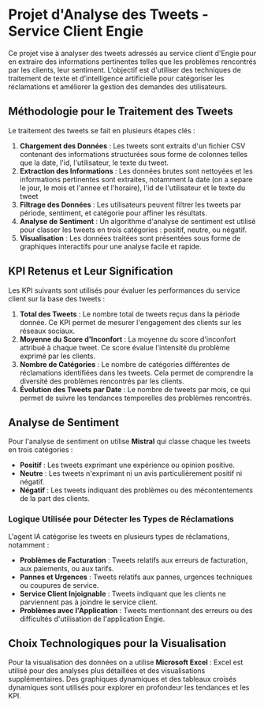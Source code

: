 # Projet d'Analyse des Tweets - Service Client Engie
Ce projet vise à analyser des tweets adressés au service client d'Engie pour en extraire des informations pertinentes telles que les problèmes rencontrés par les clients, leur sentiment. L'objectif est d'utiliser des techniques de traitement de texte et d'intelligence artificielle pour catégoriser les réclamations et améliorer la gestion des demandes des utilisateurs.


## Méthodologie pour le Traitement des Tweets
Le traitement des tweets se fait en plusieurs étapes clés :
1. **Chargement des Données** : Les tweets sont extraits d'un fichier CSV contenant des informations structurées sous forme de colonnes telles que la date, l'id, l'utilisateur, le texte du tweet.
2. **Extraction des Informations** : Les données brutes sont nettoyées et les informations pertinentes sont extraites, notamment la date (on a separe le jour, le mois et l'annee et l'horaire), l'id de l'utilisateur et le texte du tweet
3. **Filtrage des Données** : Les utilisateurs peuvent filtrer les tweets par période, sentiment, et catégorie pour affiner les résultats.
4. **Analyse de Sentiment** : Un algorithme d'analyse de sentiment est utilisé pour classer les tweets en trois catégories : positif, neutre, ou négatif.
5. **Visualisation** : Les données traitées sont présentées sous forme de graphiques interactifs pour une analyse facile et rapide.


## KPI Retenus et Leur Signification
Les KPI suivants sont utilisés pour évaluer les performances du service client sur la base des tweets :
1. **Total des Tweets** : Le nombre total de tweets reçus dans la période donnée. Ce KPI permet de mesurer l'engagement des clients sur les réseaux sociaux.
2. **Moyenne du Score d'Inconfort** : La moyenne du score d'inconfort attribué à chaque tweet. Ce score évalue l'intensité du problème exprimé par les clients.
3. **Nombre de Catégories** : Le nombre de catégories différentes de réclamations identifiées dans les tweets. Cela permet de comprendre la diversité des problèmes rencontrés par les clients.
4. **Évolution des Tweets par Date** : Le nombre de tweets par mois, ce qui permet de suivre les tendances temporelles des problèmes rencontrés.


## Analyse de Sentiment
Pour l'analyse de sentiment on utilise **Mistral** qui classe chaque les tweets en trois catégories :
- **Positif** : Les tweets exprimant une expérience ou opinion positive.
- **Neutre** : Les tweets n'exprimant ni un avis particulièrement positif ni négatif.
- **Négatif** : Les tweets indiquant des problèmes ou des mécontentements de la part des clients.


### Logique Utilisée pour Détecter les Types de Réclamations
L'agent IA catégorise les tweets en plusieurs types de réclamations, notamment :
- **Problèmes de Facturation** : Tweets relatifs aux erreurs de facturation, aux paiements, ou aux tarifs.
- **Pannes et Urgences** : Tweets relatifs aux pannes, urgences techniques ou coupures de service.
- **Service Client Injoignable** : Tweets indiquant que les clients ne parviennent pas à joindre le service client.
- **Problèmes avec l'Application** : Tweets mentionnant des erreurs ou des difficultés d'utilisation de l'application Engie.


## Choix Technologiques pour la Visualisation
Pour la visualisation des données on a utilise  **Microsoft Excel** :
Excel est utilisé pour des analyses plus détaillées et des visualisations supplémentaires. Des graphiques dynamiques et des tableaux croisés dynamiques sont utilisés pour explorer en profondeur les tendances et les KPI.